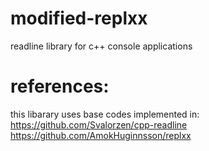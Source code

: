 # modified-replxx
readline library for c++ console applications

# references:
this libarary uses base codes implemented in:
https://github.com/Svalorzen/cpp-readline
https://github.com/AmokHuginnsson/replxx
